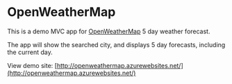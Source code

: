 # OpenWeatherMap
This is a demo MVC app for [OpenWeatherMap](https://www.openweathermap.org/forecast5) 5 day weather forecast.

The app will show the searched city, and displays 5 day forecasts, including the current day.

View demo site: [http://openweathermap.azurewebsites.net/](http://openweathermap.azurewebsites.net/)
